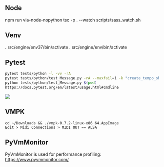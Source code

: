 ## Node
npm run via-node-nopython
tsc -p . --watch
scripts/sass_watch.sh

## Venv
. src/engine/env37/bin/activate
. src/engine/env/bin/activate

## Pytest
```bash
pytest tests/python -l -vv -rA
pytest tests/python/test_Message.py -rA --maxfail=1 -k "create_tempo_shifted" | grep -P ".*\.py:\d*"
python tests/python/test_Message.py $(pwd)
https://docs.pytest.org/en/latest/usage.html#cmdline
```
![](ignore/pytest-man-0.png)

## VMPK
    cd ~/Downloads && ./vmpk-0.7.2-linux-x86_64.AppImage
    Edit > Midi Connections > MIDI OUT == ALSA 

## PyVmMonitor
PyVmMonitor is used for performance profiling:
https://www.pyvmmonitor.com/

